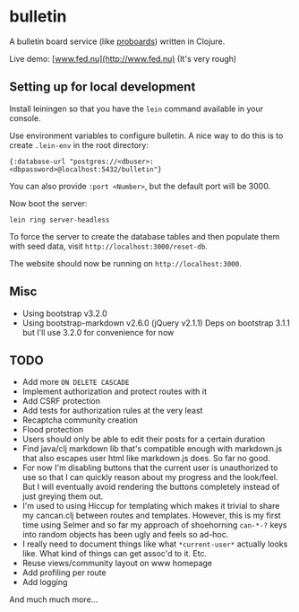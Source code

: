 # bulletin

A bulletin board service (like [proboards](http://www.proboards.com/)) written in Clojure.

Live demo: [www.fed.nu](http://www.fed.nu) (It's very rough)

## Setting up for local development

Install leiningen so that you have the `lein` command available in your console.

Use environment variables to configure bulletin. A nice way to do this is to create `.lein-env` in the root directory:

    {:database-url "postgres://<dbuser>:<dbpassword>@localhost:5432/bulletin"}

You can also provide `:port <Number>`, but the default port will be 3000.

Now boot the server:

    lein ring server-headless

To force the server to create the database tables and then populate them with seed data, visit `http://localhost:3000/reset-db`.

The website should now be running on `http://localhost:3000`.

## Misc

- Using bootstrap v3.2.0
- Using bootstrap-markdown v2.6.0 (jQuery v2.1.1) Deps on bootstrap 3.1.1 but I'll use 3.2.0 for convenience for now

## TODO

- Add more `ON DELETE CASCADE`
- Implement authorization and protect routes with it
- Add CSRF protection
- Add tests for authorization rules at the very least
- Recaptcha community creation
- Flood protection
- Users should only be able to  edit their posts for a certain duration
- Find java/clj markdown lib that's compatible enough with markdown.js that also escapes user html like markdown.js does. So far no good.
- For now I'm disabling buttons that the current user is unauthorized to use so that I can quickly reason about my progress and the look/feel. But I will eventually avoid rendering the buttons completely instead of just greying them out.
- I'm used to using Hiccup for templating which makes it trivial to share my cancan.clj between routes and templates. However, this is my first time using Selmer and so far my approach of shoehorning `can-*-?` keys into random objects has been ugly and feels so ad-hoc.
- I really need to document things like what `*current-user*` actually looks like. What kind of things can get assoc'd to it. Etc.
- Reuse views/community layout on www homepage
- Add profiling per route
- Add logging

And much much more...
